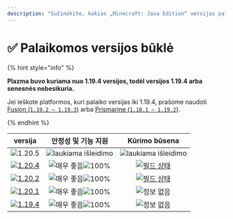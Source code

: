 ```yaml
---
description: "Sužinokite, kokias „Minecraft: Java Edition“ versijas palaiko Plazma."
---
```


# ✅ Palaikomos versijos būklė

{% hint style="info" %}

**Plazma buvo kuriama nuo 1.19.4 versijos, todėl versijos 1.19.4 arba senesnės nebesikuria.**

Jei ieškote platformos, kuri palaiko versijas iki 1.19.4, prašome naudoti [Fusion (`1.19.2 ~ 1.19.3`)](https://github.com/RuinedTechnologyUnify/Fusion) arba [Prismarine (`1.18.1 ~ 1.19.2`)](https://github.com/PrismarineTeam/Prismarine).

{% endhint %}

[wtr]: https://badge.plazmamc.org/0/Laukiantis%20išleidimo

[ukn]: https://badge.plazmamc.org/0/정보%20없음

[vgd]: https://badge.plazmamc.org/1/매우%20좋음

[100]: https://badge.plazmamc.org/percent/100

|                                      versija                                      |      안정성    및    기능 지원     |                                          Kūrimo būsena                                         |
| :-------------------------------------------------------------------------------: | :------------------------: | :--------------------------------------------------------------------------------------------: |
|                   ![1.20.5](https://badge.plazmamc.org/0/1.20.5)                  | ![laukiama išleidimo][wtr] |                                   ![laukiama išleidimo][wtr]                                   |
| [![1.20.4](https://badge.plazmamc.org/2/1.20.4)](https://git.plazmamc.org/1.20.4) |  ![매우 좋음][vgd]![100%][100] | [![빌드 상태](https://build.plazmamc.org/1.20.4)](https://build.plazmamc.org/1.20.4?redirect=true) |
| [![1.20.2](https://badge.plazmamc.org/6/1.20.2)](https://git.plazmamc.org/1.20.2) |  ![매우 좋음][vgd]![100%][100] | [![빌드 상태](https://build.plazmamc.org/1.20.2)](https://build.plazmamc.org/1.20.2?redirect=true) |
| [![1.20.1](https://badge.plazmamc.org/4/1.20.1)](https://git.plazmamc.org/1.20.1) |  ![매우 좋음][vgd]![100%][100] |                                          ![정보 없음][ukn]                                         |
| [![1.19.4](https://badge.plazmamc.org/4/1.19.4)](https://git.plazmamc.org/1.19.4) |  ![매우 좋음][vgd]![100%][100] |                                          ![정보 없음][ukn]                                         |
